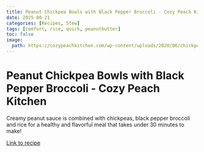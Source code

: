 ```yaml
---
title: Peanut Chickpea Bowls with Black Pepper Broccoli - Cozy Peach Kitchen
date: 2025-08-21
categories: [Recipes, Stew]
tags: [comfort, rice, quick, peanutbutter]
toc: false
image:
  path: https://cozypeachkitchen.com/wp-content/uploads/2020/06/chickpea-bowls-2-150x150.jpg
---
```


  # Peanut Chickpea Bowls with Black Pepper Broccoli - Cozy Peach Kitchen

  Creamy peanut sauce is combined with chickpeas, black pepper broccoli and rice for a healthy and flavorful meal that takes under 30 minutes to make!

  [Link to recipe](https://cozypeachkitchen.com/peanut-sauce-chickpea-and-broccoli-bowls/)

  